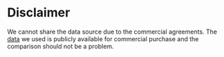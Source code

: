# Disclaimer
We cannot share the data source due to the commercial agreements. 
The [data](https://www.ravenpack.com/) we used is publicly available for commercial purchase and the comparison should not be a problem.
